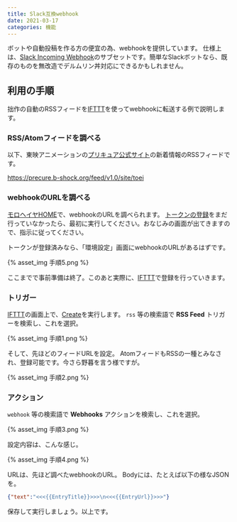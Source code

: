 ```yaml
---
title: Slack互換webhook
date: 2021-03-17
categories: 機能
---
```


ボットや自動投稿を作る方の便宜の為、webhookを提供しています。
仕様上は、[Slack Incoming Webhook](https://slack.com/intl/ja-jp/help/articles/115005265063-Slack-%E3%81%A7%E3%81%AE-Incoming-Webhook-%E3%81%AE%E5%88%A9%E7%94%A8)のサブセットです。簡単なSlackボットなら、既存のものを無改造でデルムリン丼対応にできるかもしれません。

## 利用の手順

拙作の自動のRSSフィードを[IFTTT](https://ifttt.com/)を使ってwebhookに転送する例で説明します。

### RSS/Atomフィードを調べる

以下、東映アニメーションの[プリキュア公式サイト](https://www.toei-anim.co.jp/tv/precure/)の新着情報のRSSフィードです。

https://precure.b-shock.org/feed/v1.0/site/toei

### webhookのURLを調べる

[モロヘイヤHOME](https://mstdn.delmulin.com/mulukhiya/app/webhook)で、webhookのURLを調べられます。
[トークンの登録](https://mstdn.delmulin.com/mulukhiya/app/token)をまだ行っていなかったら、最初に実行してください。おなじみの画面が出てきますので、指示に従ってください。

トークンが登録済みなら、「環境設定」画面にwebhookのURLがあるはずです。

{% asset_img 手順5.png %}

ここまでで事前準備は終了。このあと実際に、[IFTTT](https://ifttt.com/)で登録を行っていきます。

### トリガー

[IFTTT](https://ifttt.com/)の画面上で、[Create](https://ifttt.com/create)を実行します。
`rss` 等の検索語で __RSS Feed__ トリガーを検索し、これを選択。

{% asset_img 手順1.png %}

そして、先ほどのフィードURLを設定。
AtomフィードもRSSの一種とみなされ、登録可能です。今さら野暮を言う様ですが。

{% asset_img 手順2.png %}

### アクション

`webhook` 等の検索語で __Webhooks__ アクションを検索し、これを選択。

{% asset_img 手順3.png %}

設定内容は、こんな感じ。

{% asset_img 手順4.png %}

URLは、先ほど調べたwebhookのURL。
Bodyには、たとえば以下の様なJSONを。

```json
{"text":"<<<{{EntryTitle}}>>>\n<<<{{EntryUrl}}>>>"}
```

保存して実行しましょう。以上です。
